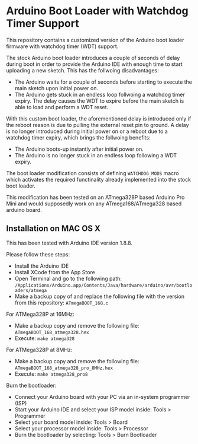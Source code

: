 # Arduino Boot Loader with Watchdog Timer Support

This repository contains a customized version of the Arduino boot loader firmware with watchdog timer (WDT) support.

The stock Arduino boot loader introduces a couple of seconds of delay during boot in order to provide the Arduino IDE 
with enough time to start uploading a new sketch. This has the follwoing disadvantages:

* The Arduino waits for a couple of seconds before starting to execute the main sketch upon initial power on.
* The Arduino gets stuck in an endless loop follwoing a watchdog timer expiry. The delay causes the WDT to expire before
the main sketch is able to load and perform a WDT reset.

With this custom boot loader, the aforementioned delay is introduced only if the reboot reason is due to pulling the external
reset pin to ground. A delay is no longer introduced during initial power on or a reboot due to a watchdog timer expiry, which
brings the follwoing benefits:

* The Arduino boots-up instantly after initial power on.
* The Arduino is no longer stuck in an endless loop following a WDT expiry.

The boot loader modification consists of defining `WATCHDOG_MODS` macro which activates the required functinality already implemented
into the stock boot loader.

This modification has been tested on an ATmega328P based Arduino Pro Mini and would supposedly work on any ATmega168/ATmega328 
based arduino board.

## Installation on MAC OS X

This has been tested with Arduino IDE version 1.8.8.

Please follow these steps:
* Install the Arduino IDE
* Install XCode from the App Store
* Open Terminal and go to the following path: `/Applications/Arduino.app/Contents/Java/hardware/arduino/avr/bootloaders/atmega`
* Make a backup copy of and replace the following file with the version from this repository: `ATmegaBOOT_168.c`

For ATMega328P at 16MHz:
* Make a backup copy and remove the following file: `ATmegaBOOT_168_atmega328.hex`
* Execute: `make atmega328`

For ATMega328P at 8MHz:
* Make a backup copy and remove the following file: `ATmegaBOOT_168_atmega328_pro_8MHz.hex`
* Execute: `make atmega328_pro8` 

Burn the bootloader:
* Connect your Arduino board with your PC via an in-system programmer (ISP) 
* Start your Arduino IDE and select your ISP model inside: Tools > Programmer
* Select your board model inside: Tools > Board
* Select your processor model inside: Tools > Processor
* Burn the bootloader by selecting: Tools > Burn Bootloader

